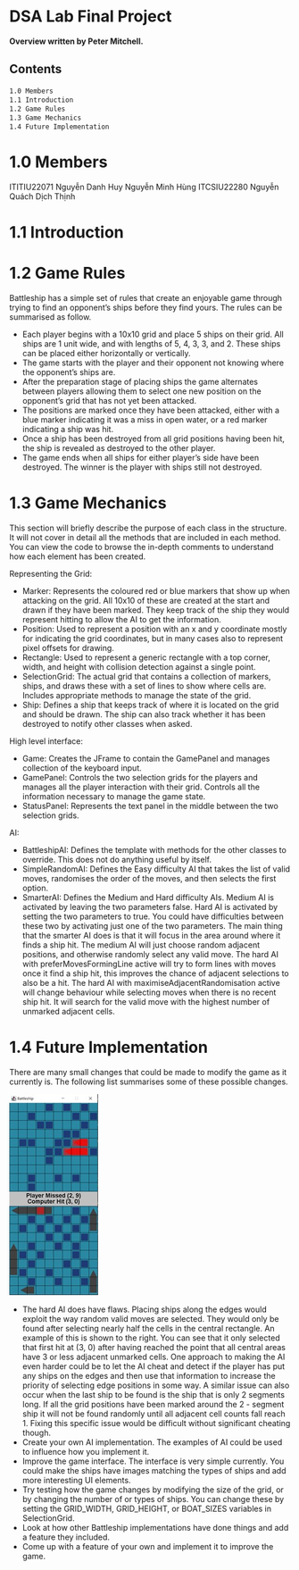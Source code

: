 # DSA Lab Final Project

**Overview written by Peter Mitchell.**

## Contents

```
1.0 Members
1.1 Introduction
1.2 Game Rules
1.3 Game Mechanics
1.4 Future Implementation
```
# 1.0 Members

ITITIU22071 Nguyễn Danh Huy 
Nguyễn Minh Hùng
ITCSIU22280 Nguyễn Quách Dịch Thịnh

# 1.1 Introduction

# 1.2 Game Rules
Battleship has a simple set of rules that create an enjoyable game through trying to find an opponent’s
ships before they find yours. The rules can be summarised as follow.

- Each player begins with a 10x10 grid and place 5 ships on their grid. All ships are 1 unit wide,
    and with lengths of 5, 4, 3, 3, and 2. These ships can be placed either horizontally or vertically.
- The game starts with the player and their opponent not knowing where the opponent’s ships
    are.
- After the preparation stage of placing ships the game alternates between players allowing
    them to select one new position on the opponent’s grid that has not yet been attacked.
- The positions are marked once they have been attacked, either with a blue marker indicating
    it was a miss in open water, or a red marker indicating a ship was hit.
- Once a ship has been destroyed from all grid positions having been hit, the ship is revealed as
    destroyed to the other player.
- The game ends when all ships for either player’s side have been destroyed. The winner is the
    player with ships still not destroyed.



# 1.3 Game Mechanics

This section will briefly describe the purpose of each class in the structure. It will not cover in detail all
the methods that are included in each method. You can view the code to browse the in-depth
comments to understand how each element has been created.

Representing the Grid:

- Marker: Represents the coloured red or blue markers that show up when attacking on the
    grid. All 10x10 of these are created at the start and drawn if they have been marked. They
    keep track of the ship they would represent hitting to allow the AI to get the information.
- Position: Used to represent a position with an x and y coordinate mostly for indicating the grid
    coordinates, but in many cases also to represent pixel offsets for drawing.
- Rectangle: Used to represent a generic rectangle with a top corner, width, and height with
    collision detection against a single point.
- SelectionGrid: The actual grid that contains a collection of markers, ships, and draws these
    with a set of lines to show where cells are. Includes appropriate methods to manage the state
    of the grid.
- Ship: Defines a ship that keeps track of where it is located on the grid and should be drawn.
    The ship can also track whether it has been destroyed to notify other classes when asked.

High level interface:

- Game: Creates the JFrame to contain the GamePanel and manages collection of the keyboard
    input.
- GamePanel: Controls the two selection grids for the players and manages all the player
    interaction with their grid. Controls all the information necessary to manage the game state.
- StatusPanel: Represents the text panel in the middle between the two selection grids.

AI:

- BattleshipAI: Defines the template with methods for the other classes to override. This does
    not do anything useful by itself.
- SimpleRandomAI: Defines the Easy difficulty AI that takes the list of valid moves, randomises
    the order of the moves, and then selects the first option.
- SmarterAI: Defines the Medium and Hard difficulty AIs. Medium AI is activated by leaving the
    two parameters false. Hard AI is activated by setting the two parameters to true. You could
    have difficulties between these two by activating just one of the two parameters. The main
    thing that the smarter AI does is that it will focus in the area around where it finds a ship hit.
    The medium AI will just choose random adjacent positions, and otherwise randomly select
    any valid move. The hard AI with preferMovesFormingLine active will try to form lines with
    moves once it find a ship hit, this improves the chance of adjacent selections to also be a hit.
    The hard AI with maximiseAdjacentRandomisation active will change behaviour while
    selecting moves when there is no recent ship hit. It will search for the valid move with the
    highest number of unmarked adjacent cells.


# 1.4 Future Implementation

There are many small changes that could be made to modify the game as it currently is. The following
list summarises some of these possible changes.

<img src="./images/Picture8.jpg">

- The hard AI does have flaws. Placing ships along the edges would
    exploit the way random valid moves are selected. They would
    only be found after selecting nearly half the cells in the central
    rectangle. An example of this is shown to the right. You can see
    that it only selected that first hit at (3, 0) after having reached
    the point that all central areas have 3 or less adjacent unmarked
    cells. One approach to making the AI even harder could be to let
    the AI cheat and detect if the player has put any ships on the
    edges and then use that information to increase the priority of
    selecting edge positions in some way. A similar issue can also
    occur when the last ship to be found is the ship that is only 2
    segments long. If all the grid positions have been marked around
    the 2 - segment ship it will not be found randomly until all
    adjacent cell counts fall reach 1. Fixing this specific issue would
    be difficult without significant cheating though.
- Create your own AI implementation. The examples of AI could be
    used to influence how you implement it.
- Improve the game interface. The interface is very simple
    currently. You could make the ships have images matching the
    types of ships and add more interesting UI elements.
- Try testing how the game changes by modifying the size of the grid, or by changing the number
    of or types of ships. You can change these by setting the GRID_WIDTH, GRID_HEIGHT, or
    BOAT_SIZES variables in SelectionGrid.
- Look at how other Battleship implementations have done things and add a feature they
    included.
- Come up with a feature of your own and implement it to improve the game.


